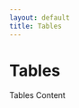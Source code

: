 ```yaml
---
layout: default
title: Tables
---
```


<h1>Tables</h1>
<div class="content">
  Tables Content
</div>